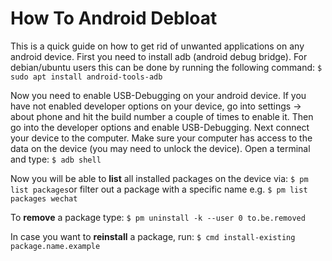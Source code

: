 # How To Android Debloat

This is a quick guide on how to get rid of unwanted applications on any android device. First you need to install adb (android debug bridge). For debian/ubuntu users this can be done by running the following command:
`$ sudo apt install android-tools-adb`

Now you need to enable USB-Debugging on your android device. If you have not enabled developer options on your device, go into settings -> about phone and hit the build number a couple of times to enable it. Then go into the developer options and enable USB-Debugging. Next connect your device to the computer. Make sure your computer has access to the data on the device (you may need to unlock the device). Open a terminal and type:
`$ adb shell`

Now you will be able to **list** all installed packages on the device via:
`$ pm list packages`or filter out a package with a specific name e.g. `$ pm list packages wechat`

To **remove** a package type:
`$ pm uninstall -k --user 0 to.be.removed`

In case you want to **reinstall** a package, run:
`$ cmd install-existing package.name.example`